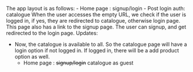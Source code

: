The app layout is as follows:
    - Home page : signup/login
    - Post login auth: catalogue
When the user accesses the empty URL, we check if the user is logged in, if yes, they are redirected to catalogue, otherwise login page. This page also has a link to the signup page. The user can signup, and get redirected to the login page.
Updates: 
- Now, the catalogue is available to all. So the catalogue page will have a login option if not logged in. If logged in, there will be a add product option as well. 
  - Home page : ~~signup/login~~ catalogue as guest